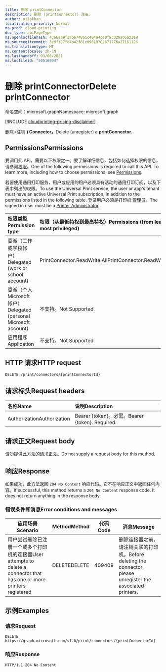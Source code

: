 ```yaml
---
title: 删除 printConnector
description: 删除 (printConnector) 注册。
author: nilakhan
localization_priority: Normal
ms.prod: cloud-printing
doc_type: apiPageType
ms.openlocfilehash: 4366aa9f3ab674861c404a4ce0f9c329a06b23e9
ms.sourcegitcommit: 3edf187fe4b42f81c09610782671776a27161126
ms.translationtype: MT
ms.contentlocale: zh-CN
ms.lasthandoff: 03/06/2021
ms.locfileid: "50516994"
---
```

# <a name="delete-printconnector"></a><span data-ttu-id="c51b7-103">删除 printConnector</span><span class="sxs-lookup"><span data-stu-id="c51b7-103">Delete printConnector</span></span>
<span data-ttu-id="c51b7-104">命名空间：microsoft.graph</span><span class="sxs-lookup"><span data-stu-id="c51b7-104">Namespace: microsoft.graph</span></span>

[!INCLUDE [cloudprinting-pricing-disclaimer](../../includes/cloudprinting-pricing-disclaimer.md)]

<span data-ttu-id="c51b7-105">删除 (注销 **) Connector。**</span><span class="sxs-lookup"><span data-stu-id="c51b7-105">Delete (unregister) a **printConnector**.</span></span>

## <a name="permissions"></a><span data-ttu-id="c51b7-106">Permissions</span><span class="sxs-lookup"><span data-stu-id="c51b7-106">Permissions</span></span>
<span data-ttu-id="c51b7-p101">要调用此 API，需要以下权限之一。要了解详细信息，包括如何选择权限的信息，请参阅[权限](/graph/permissions-reference)。</span><span class="sxs-lookup"><span data-stu-id="c51b7-p101">One of the following permissions is required to call this API. To learn more, including how to choose permissions, see [Permissions](/graph/permissions-reference).</span></span>

<span data-ttu-id="c51b7-109">若要使用通用打印服务，用户或应用的租户必须具有活动的通用打印订阅，以及下表中列出的权限。</span><span class="sxs-lookup"><span data-stu-id="c51b7-109">To use the Universal Print service, the user or app's tenant must have an active Universal Print subscription, in addition to the permissions listed in the following table.</span></span> <span data-ttu-id="c51b7-110">登录用户必须是打印机 [管理员](/azure/active-directory/users-groups-roles/directory-assign-admin-roles#printer-administrator)。</span><span class="sxs-lookup"><span data-stu-id="c51b7-110">The signed in user must be a [Printer Administrator](/azure/active-directory/users-groups-roles/directory-assign-admin-roles#printer-administrator).</span></span>

|<span data-ttu-id="c51b7-111">权限类型</span><span class="sxs-lookup"><span data-stu-id="c51b7-111">Permission type</span></span> | <span data-ttu-id="c51b7-112">权限（从最低特权到最高特权）</span><span class="sxs-lookup"><span data-stu-id="c51b7-112">Permissions (from least to most privileged)</span></span> |
|:---------------|:--------------------------------------------|
|<span data-ttu-id="c51b7-113">委派（工作或学校帐户）</span><span class="sxs-lookup"><span data-stu-id="c51b7-113">Delegated (work or school account)</span></span>| <span data-ttu-id="c51b7-114">PrintConnector.ReadWrite.All</span><span class="sxs-lookup"><span data-stu-id="c51b7-114">PrintConnector.ReadWrite.All</span></span> |
|<span data-ttu-id="c51b7-115">委派（个人 Microsoft 帐户）</span><span class="sxs-lookup"><span data-stu-id="c51b7-115">Delegated (personal Microsoft account)</span></span>|<span data-ttu-id="c51b7-116">不支持。</span><span class="sxs-lookup"><span data-stu-id="c51b7-116">Not Supported.</span></span>|
|<span data-ttu-id="c51b7-117">应用程序</span><span class="sxs-lookup"><span data-stu-id="c51b7-117">Application</span></span>|<span data-ttu-id="c51b7-118">不支持。</span><span class="sxs-lookup"><span data-stu-id="c51b7-118">Not Supported.</span></span>|

## <a name="http-request"></a><span data-ttu-id="c51b7-119">HTTP 请求</span><span class="sxs-lookup"><span data-stu-id="c51b7-119">HTTP request</span></span>

<!-- {
  "blockType": "ignored"
}
-->
``` http
DELETE /print/connectors/{printConnectorId}
```

## <a name="request-headers"></a><span data-ttu-id="c51b7-120">请求标头</span><span class="sxs-lookup"><span data-stu-id="c51b7-120">Request headers</span></span>
|<span data-ttu-id="c51b7-121">名称</span><span class="sxs-lookup"><span data-stu-id="c51b7-121">Name</span></span>|<span data-ttu-id="c51b7-122">说明</span><span class="sxs-lookup"><span data-stu-id="c51b7-122">Description</span></span>|
|:---|:---|
|<span data-ttu-id="c51b7-123">Authorization</span><span class="sxs-lookup"><span data-stu-id="c51b7-123">Authorization</span></span>|<span data-ttu-id="c51b7-p103">Bearer {token}。必需。</span><span class="sxs-lookup"><span data-stu-id="c51b7-p103">Bearer {token}. Required.</span></span>|

## <a name="request-body"></a><span data-ttu-id="c51b7-126">请求正文</span><span class="sxs-lookup"><span data-stu-id="c51b7-126">Request body</span></span>
<span data-ttu-id="c51b7-127">请勿提供此方法的请求正文。</span><span class="sxs-lookup"><span data-stu-id="c51b7-127">Do not supply a request body for this method.</span></span>

## <a name="response"></a><span data-ttu-id="c51b7-128">响应</span><span class="sxs-lookup"><span data-stu-id="c51b7-128">Response</span></span>
<span data-ttu-id="c51b7-p104">如果成功，此方法返回 `204 No Content` 响应代码。它不在响应正文中返回任何内容。</span><span class="sxs-lookup"><span data-stu-id="c51b7-p104">If successful, this method returns a `204 No Content` response code. It does not return anything in the response body.</span></span>

### <a name="error-conditions-and-messages"></a><span data-ttu-id="c51b7-131">错误条件和消息</span><span class="sxs-lookup"><span data-stu-id="c51b7-131">Error conditions and messages</span></span>

|<span data-ttu-id="c51b7-132">应用场景</span><span class="sxs-lookup"><span data-stu-id="c51b7-132">Scenario</span></span>|<span data-ttu-id="c51b7-133">Method</span><span class="sxs-lookup"><span data-stu-id="c51b7-133">Method</span></span>|<span data-ttu-id="c51b7-134">代码</span><span class="sxs-lookup"><span data-stu-id="c51b7-134">Code</span></span>|<span data-ttu-id="c51b7-135">消息</span><span class="sxs-lookup"><span data-stu-id="c51b7-135">Message</span></span>|
|--------|------|----|-------|
|<span data-ttu-id="c51b7-136">用户尝试删除已注册一个或多个打印机的连接器</span><span class="sxs-lookup"><span data-stu-id="c51b7-136">User attempts to delete a connector that has one or more printers registered</span></span>|<span data-ttu-id="c51b7-137">DELETE</span><span class="sxs-lookup"><span data-stu-id="c51b7-137">DELETE</span></span>|<span data-ttu-id="c51b7-138">409</span><span class="sxs-lookup"><span data-stu-id="c51b7-138">409</span></span>|<span data-ttu-id="c51b7-139">删除连接器之前，请注销关联的打印机。</span><span class="sxs-lookup"><span data-stu-id="c51b7-139">Before deleting the connector, please unregister the associated printers.</span></span>|

## <a name="examples"></a><span data-ttu-id="c51b7-140">示例</span><span class="sxs-lookup"><span data-stu-id="c51b7-140">Examples</span></span>

### <a name="request"></a><span data-ttu-id="c51b7-141">请求</span><span class="sxs-lookup"><span data-stu-id="c51b7-141">Request</span></span>
<!-- {
  "blockType": "request",
  "name": "delete_printconnector"
}
-->
``` http
DELETE https://graph.microsoft.com/v1.0/print/connectors/{printConnectorId}
```


### <a name="response"></a><span data-ttu-id="c51b7-142">响应</span><span class="sxs-lookup"><span data-stu-id="c51b7-142">Response</span></span>
<!-- {
  "blockType": "response",
  "truncated": true
}
-->
``` http
HTTP/1.1 204 No Content
```

